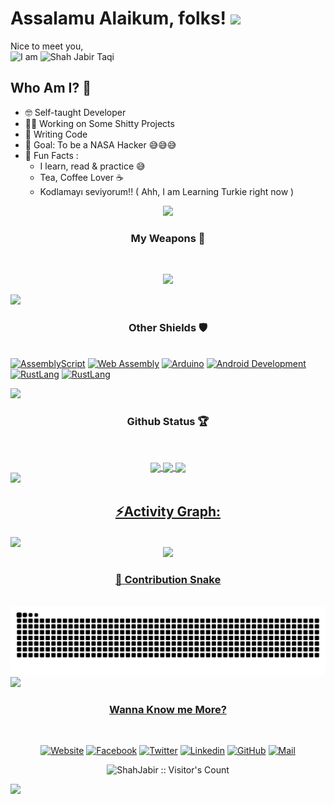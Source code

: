 # Assalamu Alaikum, folks! <img src="https://raw.githubusercontent.com/MartinHeinz/MartinHeinz/master/wave.gif" width="30px">

Nice to meet you, <br>
<img src="https://img.shields.io/badge/-I_am-black?style=for-the-badge&logoColor=ffffff&color=181717" alt="I am" />
<img src="https://img.shields.io/badge/-Shah_Jabir-black?style=for-the-badge&logoColor=ffffff&color=181717" alt="Shah Jabir Taqi" />

## Who Am I? 🤠

- 🤓 Self-taught Developer
- 👩‍💻 Working on Some Shitty Projects
- 📝 Writing Code
- 🎯 Goal: To be a NASA Hacker 😅😅😅
- 💌 Fun Facts :
    - I learn, read & practice 😅
    - Tea, Coffee Lover ☕
    - Kodlamayı seviyorum!! ( Ahh, I am Learning Turkie right now )

<div align="center">
<img src="https://user-images.githubusercontent.com/73097560/115834477-dbab4500-a447-11eb-908a-139a6edaec5c.gif">
<h3 align="center">My Weapons 🌟</h3><br>

<img src="https://github-readme-stats.vercel.app/api/top-langs/?username=ShahJabir&theme=react" /> <br>

</div>
<img src="https://user-images.githubusercontent.com/73097560/115834477-dbab4500-a447-11eb-908a-139a6edaec5c.gif"><h3 align="center">Other Shields 🛡</h3><br>

<a href="https://en.wikipedia.org/wiki/Assembly_language">
<img src="https://img.shields.io/badge/-Assembly-black?style=for-the-badge&logoColor=ffffff&logo=assemblyscript&color=007AAC" alt="AssemblyScript"/></a>

<a href="https://webassembly.org">
<img src="https://img.shields.io/badge/-Web_Assembly-black?style=for-the-badge&logoColor=ffffff&logo=webassembly&color=654FF0" alt="Web Assembly"/></a>

<a href="https://www.arduino.cc">
<img src="https://img.shields.io/badge/-Arduino-black?style=for-the-badge&logoColor=ffffff&logo=arduino&color=00878F" alt="Arduino"/></a>

<a href="https://developer.android.com">
<img src="https://img.shields.io/badge/-Android_Development-black?style=for-the-badge&logoColor=34A853&logo=android&color=25396b" alt="Android Development"/></a>

<a href="https://www.rust-lang.org">
<img src="https://img.shields.io/badge/-Rust_Language-black?style=for-the-badge&logoColor=FFFFFF&logo=rust&color=000000" alt="RustLang"/></a>

<a href="https://www.rust-lang.org">
<img src="https://img.shields.io/badge/-GO_Language-black?style=for-the-badge&logoColor=FFFFFF&logo=go&color=00ADD8" alt="RustLang"/></a>

<img src="https://user-images.githubusercontent.com/73097560/115834477-dbab4500-a447-11eb-908a-139a6edaec5c.gif"><h3 align="center">Github Status 🏆</h3><br>

<div align="center">
<a href="https://github.com/ShahJabir">
<img align="center" src="http://github-profile-summary-cards.vercel.app/api/cards/stats?username=ShahJabir&theme=2077" height="180em" />
<img align="center" src="http://github-profile-summary-cards.vercel.app/api/cards/productive-time?username=ShahJabir&theme=2077&utcOffset=6" height="180em" />
<img align="center" src="http://github-profile-summary-cards.vercel.app/api/cards/profile-details?username=ShahJabir&theme=2077" height="180em" />
</div>
<img src="https://user-images.githubusercontent.com/73097560/115834477-dbab4500-a447-11eb-908a-139a6edaec5c.gif"><h2 align="center">⚡Activity Graph:</h2>
<img align="center" src="https://github-readme-activity-graph.vercel.app/graph?username=ShahJabir&theme=react-dark"/>
<div align="center">
<img src="https://user-images.githubusercontent.com/73097560/115834477-dbab4500-a447-11eb-908a-139a6edaec5c.gif"><h3 align="center">🐍 Contribution Snake</h3><br>

<img src="https://raw.githubusercontent.com/ShahJabir/ShahJabir/output/snake.svg" alt="Snake animation" />
</div>
<img src="https://user-images.githubusercontent.com/73097560/115834477-dbab4500-a447-11eb-908a-139a6edaec5c.gif"><h3 align="center">Wanna Know me More?</h3><br>
<p align="center">
<a href="https://shahjabir.com.bd">
<img src="https://img.shields.io/badge/-Shah_Jabir-black?style=for-the-badge&logoColor=ffffff&logo=website&color=181717" alt="Website" /></a>
<a href="https://www.facebook.com/shah.jabir.90">
<img src="https://img.shields.io/badge/-Shah_Jabir-black?style=for-the-badge&logoColor=ffffff&logo=facebook&color=0866FF" alt="Facebook" /></a>
<a href="https://x.com/TaqiJabir">
<img src="https://img.shields.io/badge/-Shah_Jabir-black?style=for-the-badge&logoColor=ffffff&logo=x&color=000000" alt="Twitter" /></a>
<a href="https://www.linkedin.com/in/shahjabir/">
<img src="https://img.shields.io/badge/-Shah_Jabir-black?style=for-the-badge&logoColor=ffffff&logo=linkedin&color=0A66C2" alt="Linkedin" /></a>
<a href="https://github.com/shahjabir/">
<img src="https://img.shields.io/badge/-Shah_Jabir-black?style=for-the-badge&logoColor=ffffff&logo=github&color=181717" alt="GitHub" /></a>
<a href="mailto://shahjabir@shahjabir.com.bd">
<img src="https://img.shields.io/badge/-Shah_Jabir-black?style=for-the-badge&logoColor=EA4335&logo=gmail&color=ffffff" alt="Mail" /></a>
</a>
</p>

<p align="center"><img src="https://visitor-badge.laobi.icu/badge?page_id=ShahJabir.visitor-badge" alt="ShahJabir :: Visitor's Count" /></p>
<img src="https://raw.githubusercontent.com/Trilokia/Trilokia/379277808c61ef204768a61bbc5d25bc7798ccf1/bottom_header.svg" />
